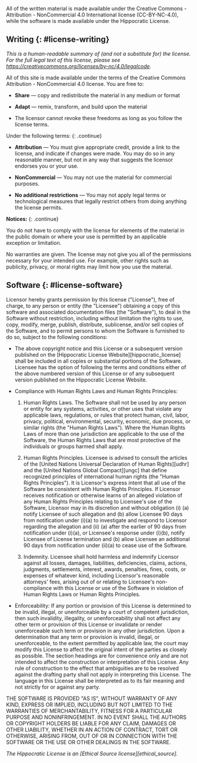 All of the written material is made available under the Creative
Commons - Attribution - NonCommercial 4.0 International license (CC-BY-NC-4.0),
while the software is made available under the Hippocratic License.

## Writing {: #license-writing}

*This is a human-readable summary of (and not a substitute for) the license.
For the full legal text of this license, please see
<a class="no-footnote" href="https://creativecommons.org/licenses/by-nc/4.0/legalcode">https://creativecommons.org/licenses/by-nc/4.0/legalcode</a>.*

All of this site is made available under the terms of the Creative Commons
Attribution - NonCommercial 4.0 license. You are free to:

-   **Share** — copy and redistribute the material in any medium or format

-   **Adapt** — remix, transform, and build upon the material

-   The licensor cannot revoke these freedoms as long as you follow the license
    terms.

Under the following terms:
{: .continue}

-   **Attribution** — You must give appropriate credit, provide a link to the
    license, and indicate if changes were made. You may do so in any reasonable
    manner, but not in any way that suggests the licensor endorses you or your
    use.

-   **NonCommercial** — You may not use the material for commercial purposes.

-   **No additional restrictions** — You may not apply legal terms or technological
    measures that legally restrict others from doing anything the license
    permits.

**Notices:**
{: .continue}

You do not have to comply with the license for elements of the material in the
public domain or where your use is permitted by an applicable exception or
limitation.

No warranties are given. The license may not give you all of the permissions
necessary for your intended use. For example, other rights such as publicity,
privacy, or moral rights may limit how you use the material.

## Software {: #license-software}

Licensor hereby grants permission by this license ("License"), free of charge,
to any person or entity (the "Licensee") obtaining a copy of this software and
associated documentation files (the "Software"), to deal in the Software without
restriction, including without limitation the rights to use, copy, modify,
merge, publish, distribute, sublicense, and/or sell copies of the Software, and
to permit persons to whom the Software is furnished to do so, subject to the
following conditions:

-   The above copyright notice and this License or a subsequent version published
    on the [Hippocratic License Website][hippocratic_license] shall be
    included in all copies or substantial portions of the Software. Licensee has
    the option of following the terms and conditions either of the above
    numbered version of this License or of any subsequent version published on
    the Hippocratic License Website.

-   Compliance with Human Rights Laws and Human Rights Principles:

    1.  Human Rights Laws. The Software shall not be used by any person or
        entity for any systems, activities, or other uses that violate any
        applicable laws, regulations, or rules that protect human, civil, labor,
        privacy, political, environmental, security, economic, due process, or
        similar rights (the "Human Rights Laws"). Where the Human Rights Laws of
        more than one jurisdiction are applicable to the use of the Software,
        the Human Rights Laws that are most protective of the individuals or
        groups harmed shall apply.

    2.  Human Rights Principles. Licensee is advised to consult the articles of
        the [United Nations Universal Declaration of Human Rights][udhr] and the
        [United Nations Global Compact][ungc] that define recognized principles
        of international human rights (the "Human Rights Principles"). It is
        Licensor's express intent that all use of the Software be consistent
        with Human Rights Principles. If Licensor receives notification or
        otherwise learns of an alleged violation of any Human Rights Principles
        relating to Licensee's use of the Software, Licensor may in its
        discretion and without obligation (i) (a) notify Licensee of such
        allegation and (b) allow Licensee 90 days from notification under (i)(a)
        to investigate and respond to Licensor regarding the allegation and (ii)
        (a) after the earlier of 90 days from notification under (i)(a), or
        Licensee's response under (i)(b), notify Licensee of License termination
        and (b) allow Licensee an additional 90 days from notification under
        (ii)(a) to cease use of the Software.

    3.  Indemnity. Licensee shall hold harmless and indemnify Licensor against
        all losses, damages, liabilities, deficiencies, claims, actions,
        judgments, settlements, interest, awards, penalties, fines, costs, or
        expenses of whatever kind, including Licensor's reasonable attorneys'
        fees, arising out of or relating to Licensee's non-compliance with this
        License or use of the Software in violation of Human Rights Laws or
        Human Rights Principles.

-    Enforceability: If any portion or provision of this License is determined to
     be invalid, illegal, or unenforceable by a court of competent jurisdiction,
     then such invalidity, illegality, or unenforceability shall not affect any
     other term or provision of this License or invalidate or render
     unenforceable such term or provision in any other jurisdiction. Upon a
     determination that any term or provision is invalid, illegal, or
     unenforceable, to the extent permitted by applicable law, the court may
     modify this License to affect the original intent of the parties as closely
     as possible. The section headings are for convenience only and are not
     intended to affect the construction or interpretation of this License. Any
     rule of construction to the effect that ambiguities are to be resolved
     against the drafting party shall not apply in interpreting this
     License. The language in this License shall be interpreted as to its fair
     meaning and not strictly for or against any party.

THE SOFTWARE IS PROVIDED "AS IS", WITHOUT WARRANTY OF ANY KIND, EXPRESS OR
IMPLIED, INCLUDING BUT NOT LIMITED TO THE WARRANTIES OF MERCHANTABILITY, FITNESS
FOR A PARTICULAR PURPOSE AND NONINFRINGEMENT. IN NO EVENT SHALL THE AUTHORS OR
COPYRIGHT HOLDERS BE LIABLE FOR ANY CLAIM, DAMAGES OR OTHER LIABILITY, WHETHER
IN AN ACTION OF CONTRACT, TORT OR OTHERWISE, ARISING FROM, OUT OF OR IN
CONNECTION WITH THE SOFTWARE OR THE USE OR OTHER DEALINGS IN THE SOFTWARE.

*The Hippocratic License is an [Ethical Source license][ethical_source].*
